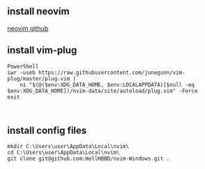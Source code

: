## install neovim

[neovim github](https://github.com/neovim/neovim/wiki/Installing-Neovim#install-from-download)

## install vim-plug

```batch
PowerShell
iwr -useb https://raw.githubusercontent.com/junegunn/vim-plug/master/plug.vim |`
    ni "$(@($env:XDG_DATA_HOME, $env:LOCALAPPDATA)[$null -eq $env:XDG_DATA_HOME])/nvim-data/site/autoload/plug.vim" -Force
exit



```

## install config files

```batch
mkdir C:\Users\user\AppData\Local\nvim\
cd C:\Users\user\AppData\Local\nvim\
git clone git@github.com:HellHBBD/nvim-Windows.git .


```
